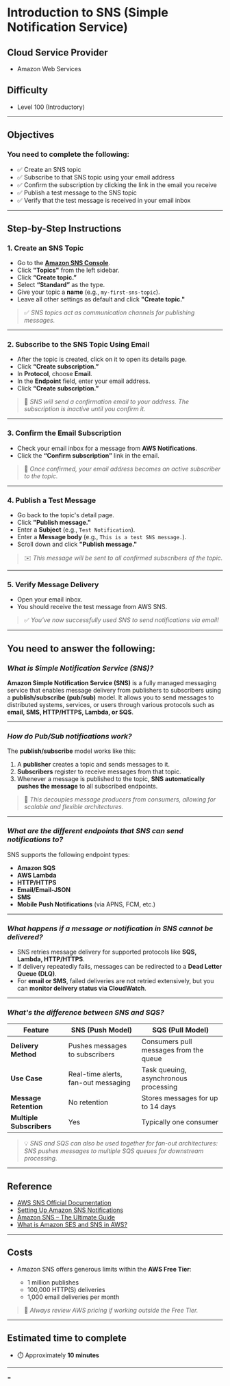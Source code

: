 # Introduction to SNS (Simple Notification Service)

## Cloud Service Provider

* Amazon Web Services

## Difficulty

* Level 100 (Introductory)

---

## Objectives

### You need to complete the following:

* ✅ Create an SNS topic
* ✅ Subscribe to that SNS topic using your email address
* ✅ Confirm the subscription by clicking the link in the email you receive
* ✅ Publish a test message to the SNS topic
* ✅ Verify that the test message is received in your email inbox

---

## Step-by-Step Instructions

### 1. **Create an SNS Topic**

* Go to the **[Amazon SNS Console](https://console.aws.amazon.com/sns/)**.
* Click **"Topics"** from the left sidebar.
* Click **“Create topic.”**
* Select **“Standard”** as the type.
* Give your topic a **name** (e.g., `my-first-sns-topic`).
* Leave all other settings as default and click **"Create topic."**

> ✅ *SNS topics act as communication channels for publishing messages.*

---

### 2. **Subscribe to the SNS Topic Using Email**

* After the topic is created, click on it to open its details page.
* Click **“Create subscription.”**
* In **Protocol**, choose **Email**.
* In the **Endpoint** field, enter your email address.
* Click **“Create subscription.”**

> 📧 *SNS will send a confirmation email to your address. The subscription is inactive until you confirm it.*

---

### 3. **Confirm the Email Subscription**

* Check your email inbox for a message from **AWS Notifications**.
* Click the **“Confirm subscription”** link in the email.

> 🚀 *Once confirmed, your email address becomes an active subscriber to the topic.*

---

### 4. **Publish a Test Message**

* Go back to the topic's detail page.
* Click **"Publish message."**
* Enter a **Subject** (e.g., `Test Notification`).
* Enter a **Message body** (e.g., `This is a test SNS message.`).
* Scroll down and click **"Publish message."**

> ✉️ *This message will be sent to all confirmed subscribers of the topic.*

---

### 5. **Verify Message Delivery**

* Open your email inbox.
* You should receive the test message from AWS SNS.

> ✅ *You’ve now successfully used SNS to send notifications via email!*

---

## You need to answer the following:

### ***What is Simple Notification Service (SNS)?***

**Amazon Simple Notification Service (SNS)** is a fully managed messaging service that enables message delivery from publishers to subscribers using a **publish/subscribe (pub/sub)** model. It allows you to send messages to distributed systems, services, or users through various protocols such as **email, SMS, HTTP/HTTPS, Lambda, or SQS**.

---

### ***How do Pub/Sub notifications work?***

The **publish/subscribe** model works like this:

1. A **publisher** creates a topic and sends messages to it.
2. **Subscribers** register to receive messages from that topic.
3. Whenever a message is published to the topic, **SNS automatically pushes the message** to all subscribed endpoints.

> 🔄 *This decouples message producers from consumers, allowing for scalable and flexible architectures.*

---

### ***What are the different endpoints that SNS can send notifications to?***

SNS supports the following endpoint types:

* **Amazon SQS**
* **AWS Lambda**
* **HTTP/HTTPS**
* **Email/Email-JSON**
* **SMS**
* **Mobile Push Notifications** (via APNS, FCM, etc.)

---

### ***What happens if a message or notification in SNS cannot be delivered?***

* SNS retries message delivery for supported protocols like **SQS, Lambda, HTTP/HTTPS**.
* If delivery repeatedly fails, messages can be redirected to a **Dead Letter Queue (DLQ)**.
* For **email or SMS**, failed deliveries are not retried extensively, but you can **monitor delivery status via CloudWatch**.

---

### ***What's the difference between SNS and SQS?***

| Feature                  | SNS (Push Model)                    | SQS (Pull Model)                       |
| ------------------------ | ----------------------------------- | -------------------------------------- |
| **Delivery Method**      | Pushes messages to subscribers      | Consumers pull messages from the queue |
| **Use Case**             | Real-time alerts, fan-out messaging | Task queuing, asynchronous processing  |
| **Message Retention**    | No retention                        | Stores messages for up to 14 days      |
| **Multiple Subscribers** | Yes                                 | Typically one consumer                 |

> 💡 *SNS and SQS can also be used together for fan-out architectures: SNS pushes messages to multiple SQS queues for downstream processing.*

---

## Reference

* [AWS SNS Official Documentation](https://docs.aws.amazon.com/sns/latest/dg/welcome.html)
* [Setting Up Amazon SNS Notifications](https://docs.aws.amazon.com/AmazonCloudWatch/latest/monitoring/US_SetupSNS.html)
* [Amazon SNS – The Ultimate Guide](https://www.serverless.com/amazon-sns)
* [What is Amazon SES and SNS in AWS?](https://intellipaat.com/blog/what-is-amazon-ses-sns-in-aws/)

---

## Costs

* Amazon SNS offers generous limits within the **AWS Free Tier**:

  * 1 million publishes
  * 100,000 HTTP(S) deliveries
  * 1,000 email deliveries per month

> 📌 *Always review AWS pricing if working outside the Free Tier.*

---

## Estimated time to complete

* ⏱️ Approximately **10 minutes**

---
=